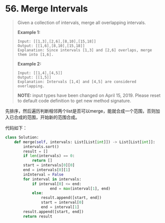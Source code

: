 # 56. Merge Intervals

> Given a collection of intervals, merge all overlapping intervals.
>
> **Example 1:**
>
> ```
> Input: [[1,3],[2,6],[8,10],[15,18]]
> Output: [[1,6],[8,10],[15,18]]
> Explanation: Since intervals [1,3] and [2,6] overlaps, merge them into [1,6].
> ```
>
> **Example 2:**
>
> ```
> Input: [[1,4],[4,5]]
> Output: [[1,5]]
> Explanation: Intervals [1,4] and [4,5] are considered overlapping.
> ```
>
> **NOTE:** input types have been changed on April 15, 2019. Please reset to default code definition to get new method signature.

先排序，然后遍历判断相邻两个list是否可以merge，能就合成一个范围，否则加入已合成的范围，开始新的范围合成。

代码如下：

```python
class Solution:
    def merge(self, intervals: List[List[int]]) -> List[List[int]]:
        intervals.sort()
        result = []
        if len(intervals) == 0:
            return []
        start = intervals[0][0]
        end = intervals[0][1]
        inInterval = False
        for interval in intervals:
            if interval[0] <= end:
                    end = max(interval[1], end)
            else:
                result.append([start, end])
                start = interval[0]
                end = interval[1]
        result.append([start, end])
        return result
```

